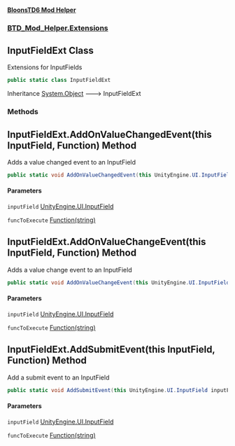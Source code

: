 #### [BloonsTD6 Mod Helper](README.md 'README')
### [BTD_Mod_Helper.Extensions](README.md#BTD_Mod_Helper.Extensions 'BTD_Mod_Helper.Extensions')

## InputFieldExt Class

Extensions for InputFields

```csharp
public static class InputFieldExt
```

Inheritance [System.Object](https://docs.microsoft.com/en-us/dotnet/api/System.Object 'System.Object') &#129106; InputFieldExt
### Methods

<a name='BTD_Mod_Helper.Extensions.InputFieldExt.AddOnValueChangedEvent(thisUnityEngine.UI.InputField,BTD_Mod_Helper.Extensions.InputFieldOnValueChanged.Function)'></a>

## InputFieldExt.AddOnValueChangedEvent(this InputField, Function) Method

Adds a value changed event to an InputField

```csharp
public static void AddOnValueChangedEvent(this UnityEngine.UI.InputField inputField, BTD_Mod_Helper.Extensions.InputFieldOnValueChanged.Function funcToExecute);
```
#### Parameters

<a name='BTD_Mod_Helper.Extensions.InputFieldExt.AddOnValueChangedEvent(thisUnityEngine.UI.InputField,BTD_Mod_Helper.Extensions.InputFieldOnValueChanged.Function).inputField'></a>

`inputField` [UnityEngine.UI.InputField](https://docs.microsoft.com/en-us/dotnet/api/UnityEngine.UI.InputField 'UnityEngine.UI.InputField')

<a name='BTD_Mod_Helper.Extensions.InputFieldExt.AddOnValueChangedEvent(thisUnityEngine.UI.InputField,BTD_Mod_Helper.Extensions.InputFieldOnValueChanged.Function).funcToExecute'></a>

`funcToExecute` [Function(string)](BTD_Mod_Helper.Extensions.InputFieldOnValueChanged.Function(string).md 'BTD_Mod_Helper.Extensions.InputFieldOnValueChanged.Function(string)')

<a name='BTD_Mod_Helper.Extensions.InputFieldExt.AddOnValueChangeEvent(thisUnityEngine.UI.InputField,BTD_Mod_Helper.Extensions.InputFieldOnValueChanged.Function)'></a>

## InputFieldExt.AddOnValueChangeEvent(this InputField, Function) Method

Adds a value change event to an InputField

```csharp
public static void AddOnValueChangeEvent(this UnityEngine.UI.InputField inputField, BTD_Mod_Helper.Extensions.InputFieldOnValueChanged.Function funcToExecute);
```
#### Parameters

<a name='BTD_Mod_Helper.Extensions.InputFieldExt.AddOnValueChangeEvent(thisUnityEngine.UI.InputField,BTD_Mod_Helper.Extensions.InputFieldOnValueChanged.Function).inputField'></a>

`inputField` [UnityEngine.UI.InputField](https://docs.microsoft.com/en-us/dotnet/api/UnityEngine.UI.InputField 'UnityEngine.UI.InputField')

<a name='BTD_Mod_Helper.Extensions.InputFieldExt.AddOnValueChangeEvent(thisUnityEngine.UI.InputField,BTD_Mod_Helper.Extensions.InputFieldOnValueChanged.Function).funcToExecute'></a>

`funcToExecute` [Function(string)](BTD_Mod_Helper.Extensions.InputFieldOnValueChanged.Function(string).md 'BTD_Mod_Helper.Extensions.InputFieldOnValueChanged.Function(string)')

<a name='BTD_Mod_Helper.Extensions.InputFieldExt.AddSubmitEvent(thisUnityEngine.UI.InputField,BTD_Mod_Helper.Extensions.InputFieldSubmitEvent.Function)'></a>

## InputFieldExt.AddSubmitEvent(this InputField, Function) Method

Add a submit event to an InputField

```csharp
public static void AddSubmitEvent(this UnityEngine.UI.InputField inputField, BTD_Mod_Helper.Extensions.InputFieldSubmitEvent.Function funcToExecute);
```
#### Parameters

<a name='BTD_Mod_Helper.Extensions.InputFieldExt.AddSubmitEvent(thisUnityEngine.UI.InputField,BTD_Mod_Helper.Extensions.InputFieldSubmitEvent.Function).inputField'></a>

`inputField` [UnityEngine.UI.InputField](https://docs.microsoft.com/en-us/dotnet/api/UnityEngine.UI.InputField 'UnityEngine.UI.InputField')

<a name='BTD_Mod_Helper.Extensions.InputFieldExt.AddSubmitEvent(thisUnityEngine.UI.InputField,BTD_Mod_Helper.Extensions.InputFieldSubmitEvent.Function).funcToExecute'></a>

`funcToExecute` [Function(string)](BTD_Mod_Helper.Extensions.InputFieldSubmitEvent.Function(string).md 'BTD_Mod_Helper.Extensions.InputFieldSubmitEvent.Function(string)')